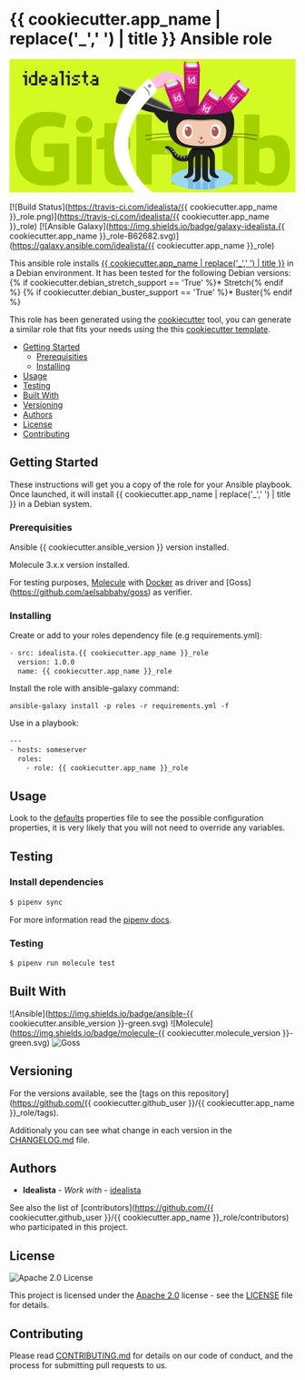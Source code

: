 # {{ cookiecutter.app_name | replace('_',' ') | title }} Ansible role
![Logo](logo.gif)

[![Build Status](https://travis-ci.com/idealista/{{ cookiecutter.app_name }}_role.png)](https://travis-ci.com/idealista/{{ cookiecutter.app_name }}_role)
[![Ansible Galaxy](https://img.shields.io/badge/galaxy-idealista.{{ cookiecutter.app_name }}_role-B62682.svg)](https://galaxy.ansible.com/idealista/{{ cookiecutter.app_name }}_role)



This ansible role installs [{{ cookiecutter.app_name | replace('_',' ') | title }}](APP_URL_HERE) in a Debian environment. It has been tested for the following Debian versions:
{% if cookiecutter.debian_stretch_support == 'True' %}* Stretch{% endif %}
{% if cookiecutter.debian_buster_support == 'True' %}* Buster{% endif %}

This role has been generated using the [cookiecutter](https://github.com/cookiecutter/cookiecutter) tool, you can generate a similar role that fits your needs using the this [cookiecutter template](https://github.com/idealista/cookiecutter-ansible-role).

- [Getting Started](#getting-started)
	- [Prerequisities](#prerequisities)
	- [Installing](#installing)
- [Usage](#usage)
- [Testing](#testing)
- [Built With](#built-with)
- [Versioning](#versioning)
- [Authors](#authors)
- [License](#license)
- [Contributing](#contributing)

## Getting Started
These instructions will get you a copy of the role for your Ansible playbook. Once launched, it will install {{ cookiecutter.app_name | replace('_',' ') | title }} in a Debian system.

### Prerequisities

Ansible {{ cookiecutter.ansible_version }} version installed.

Molecule 3.x.x version installed.

For testing purposes, [Molecule](https://molecule.readthedocs.io/) with [Docker](https://www.docker.com/) as driver and [Goss] (https://github.com/aelsabbahy/goss) as verifier.

### Installing

Create or add to your roles dependency file (e.g requirements.yml):

```
- src: idealista.{{ cookiecutter.app_name }}_role
  version: 1.0.0
  name: {{ cookiecutter.app_name }}_role
```

Install the role with ansible-galaxy command:

```
ansible-galaxy install -p roles -r requirements.yml -f
```

Use in a playbook:

```
---
- hosts: someserver
  roles:
    - role: {{ cookiecutter.app_name }}_role
```

## Usage

Look to the [defaults](defaults/main.yml) properties file to see the possible configuration properties, it is very likely that you will not need to override any variables.


## Testing

### Install dependencies

```sh
$ pipenv sync
```

For more information read the [pipenv docs](ipenv-fork.readthedocs.io/en/latest/).

### Testing

```sh
$ pipenv run molecule test 
```

## Built With

![Ansible](https://img.shields.io/badge/ansible-{{ cookiecutter.ansible_version }}-green.svg)
![Molecule](https://img.shields.io/badge/molecule-{{ cookiecutter.molecule_version }}-green.svg)
![Goss](https://img.shields.io/badge/goss-0.3.14-green.svg)

## Versioning

For the versions available, see the [tags on this repository](https://github.com/{{ cookiecutter.github_user }}/{{ cookiecutter.app_name }}_role/tags).

Additionaly you can see what change in each version in the [CHANGELOG.md](CHANGELOG.md) file.

## Authors

* **Idealista** - *Work with* - [idealista](https://github.com/idealista)

See also the list of [contributors](https://github.com/{{ cookiecutter.github_user }}/{{ cookiecutter.app_name }}_role/contributors) who participated in this project.

## License

![Apache 2.0 License](https://img.shields.io/hexpm/l/plug.svg)

This project is licensed under the [Apache 2.0](https://www.apache.org/licenses/LICENSE-2.0) license - see the [LICENSE](LICENSE) file for details.

## Contributing

Please read [CONTRIBUTING.md](.github/CONTRIBUTING.md) for details on our code of conduct, and the process for submitting pull requests to us.
